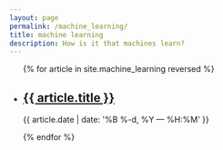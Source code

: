 ```yaml
---
layout: page
permalink: /machine_learning/
title: machine learning
description: How is it that machines learn?
---
```


<ul class="post-list">
{% for article in site.machine_learning reversed %}
    <li>
        <h2><a class="poem-title" href="{{ article.url | prepend: site.baseurl }}">{{ article.title }}</a></h2>
        <p class="post-meta">{{ article.date | date: '%B %-d, %Y — %H:%M' }}</p>
      </li>
{% endfor %}
</ul>